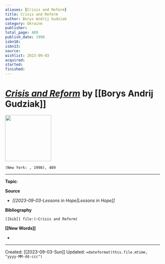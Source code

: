 ```yaml
---
aliases: [Crisis and Reform]
title: Crisis and Reform
author: Borys Andrij Gudziak
category: Ukraine
publisher: 
total_page: 489
publish_date: 1998
isbn10: 
isbn13: 
source: 
wishlist: 2023-09-03
acquired: 
started: 
finished: 
---
```

# *[Crisis and Reform]()* by [[Borys Andrij Gudziak]]

<img src="" width=150>

`(New York: , 1998), 489`



--- 
**Topic**: 

**Source**
- *[[2023-09-03-Lessons in Hope|Lessons in Hope]]*

**Bibliography**

```query
[[bib]] file:(~Crisis and Reform)
```
 

**[[New Words]]**

- 

---
Created: [[2023-09-03-Sun]]
Updated: `=dateformat(this.file.mtime, "yyyy-MM-dd-ccc")`